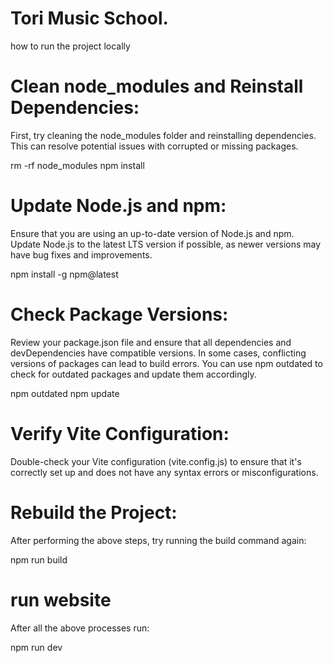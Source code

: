 # Tori Music School.

how to run the project locally

# Clean node_modules and Reinstall Dependencies:

First, try cleaning the node_modules folder and reinstalling dependencies. This can resolve potential issues with corrupted or missing packages.

rm -rf node_modules
npm install


# Update Node.js and npm:

Ensure that you are using an up-to-date version of Node.js and npm. Update Node.js to the latest LTS version if possible, as newer versions may have bug fixes and improvements.

npm install -g npm@latest

# Check Package Versions:

Review your package.json file and ensure that all dependencies and devDependencies have compatible versions. In some cases, conflicting versions of packages can lead to build errors.
You can use npm outdated to check for outdated packages and update them accordingly.

npm outdated
npm update

# Verify Vite Configuration:

Double-check your Vite configuration (vite.config.js) to ensure that it's correctly set up and does not have any syntax errors or misconfigurations.


# Rebuild the Project:

After performing the above steps, try running the build command again:

npm run build

# run website

After all the above processes run:

npm run dev